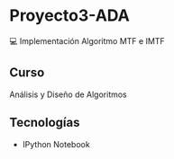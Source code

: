 # Proyecto3-ADA
💻 Implementación Algoritmo MTF e IMTF
## Curso
Análisis y Diseño de Algoritmos
## Tecnologías
- IPython Notebook
